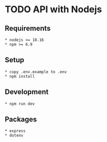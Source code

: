 # TODO API with Nodejs

## Requirements
    * nodejs >= 10.16
    * npm >= 6.9

## Setup
    * copy .env.example to .env
    * npm install
    
## Development
    * npm run dev

## Packages
    * express
    * dotenv